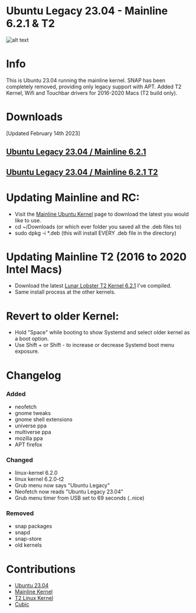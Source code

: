 # Ubuntu Legacy 23.04 - Mainline 6.2.1 & T2

![alt text](https://i.imgur.com/qXsELnT.png)

# Info
  This is Ubuntu 23.04 running the mainline kernel.
  SNAP has been completely removed, providing only legacy support with APT.
  Added T2 Kernel, Wifi and Touchbar drivers for 2016-2020 Macs (T2 build only).

# Downloads
[Updated February 14th 2023]

## [Ubuntu Legacy 23.04 / Mainline 6.2.1](https://drive.google.com/file/d/1qpT75yLHwj6xpZ3PqopgvOGRQOaBcwHz)

## [Ubuntu Legacy 23.04 / Mainline 6.2.1 T2](https://drive.google.com/file/d/11FyN11TIwEOm0IPERlk0Wbu1tArD0VlX)

# Updating Mainline and RC:
  - Visit the [Mainline Ubuntu Kernel](https://kernel.ubuntu.com/~kernel-ppa/mainline/?C=N;O=D) page to download the latest you would like to use.
  - cd ~/Downloads (or which ever folder you saved all the .deb files to)
  - sudo dpkg -i *.deb (this will install EVERY .deb file in the directory)

# Updating Mainline T2 (2016 to 2020 Intel Macs)
  - Download the latest [Lunar Lobster T2 Kernel 6.2.1](https://drive.google.com/file/d/18ids0kYJuGPWqBSDto4NLd4TmZGzUc9g) I've compiled.
  - Same install process at the other kernels.

# Revert to older Kernel:
  - Hold "Space" while booting to show Systemd and select older kernel as a boot option.
  - Use Shift + or Shift - to increase or decrease Systemd boot menu exposure.
  
# Changelog

### Added
  - neofetch
  - gnome tweaks
  - gnome shell extensions
  - universe ppa
  - multiverse ppa
  - mozilla ppa
  - APT firefox

### Changed
  - linux-kernel 6.2.0
  - linux kernel 6.2.0-t2
  - Grub menu now says "Ubuntu Legacy"
  - Neofetch now reads "Ubuntu Legacy 23.04"
  - Grub menu timer from USB set to 69 seconds (..nice)

### Removed
  - snap packages
  - snapd
  - snap-store
  - old kernels

# Contributions
  - [Ubuntu 23.04](https://cdimage.ubuntu.com/daily-live)
  - [Mainline Kernel](https://kernel.ubuntu.com/~kernel-ppa/mainline/?C=N;O=D)
  - [T2 Linux Kernel](https://github.com/t2linux/T2-Ubuntu-Kernel)
  - [Cubic](https://github.com/PJ-Singh-001/Cubic)
